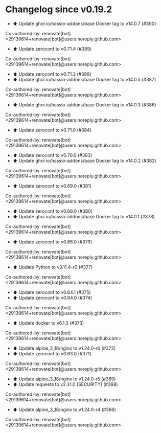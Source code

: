 # Changelog since v0.19.2
- ⬆️ Update ghcr.io/hassio-addons/base Docker tag to v14.0.7 (#390)

Co-authored-by: renovate[bot] <29139614+renovate[bot]@users.noreply.github.com> 
- ⬆️ Update zeroconf to v0.71.4 (#389)

Co-authored-by: renovate[bot] <29139614+renovate[bot]@users.noreply.github.com> 
- ⬆️ Update zeroconf to v0.71.3 (#388) 
- ⬆️ Update ghcr.io/hassio-addons/base Docker tag to v14.0.5 (#387)

Co-authored-by: renovate[bot] <29139614+renovate[bot]@users.noreply.github.com> 
- ⬆️ Update ghcr.io/hassio-addons/base Docker tag to v14.0.3 (#386)

Co-authored-by: renovate[bot] <29139614+renovate[bot]@users.noreply.github.com> 
- ⬆️ Update zeroconf to v0.71.0 (#384)

Co-authored-by: renovate[bot] <29139614+renovate[bot]@users.noreply.github.com> 
- ⬆️ Update zeroconf to v0.70.0 (#383) 
- ⬆️ Update ghcr.io/hassio-addons/base Docker tag to v14.0.2 (#382)

Co-authored-by: renovate[bot] <29139614+renovate[bot]@users.noreply.github.com> 
- ⬆️ Update zeroconf to v0.69.0 (#381)

Co-authored-by: renovate[bot] <29139614+renovate[bot]@users.noreply.github.com> 
- ⬆️ Update zeroconf to v0.68.0 (#380) 
- ⬆️ Update ghcr.io/hassio-addons/base Docker tag to v14.0.1 (#378)

Co-authored-by: renovate[bot] <29139614+renovate[bot]@users.noreply.github.com> 
- ⬆️ Update zeroconf to v0.66.0 (#379)

Co-authored-by: renovate[bot] <29139614+renovate[bot]@users.noreply.github.com> 
- ⬆️ Update Python to v3.11.4-r0 (#377)

Co-authored-by: renovate[bot] <29139614+renovate[bot]@users.noreply.github.com> 
- ⬆️ Update zeroconf to v0.64.1 (#375) 
- ⬆️ Update zeroconf to v0.64.0 (#374)

Co-authored-by: renovate[bot] <29139614+renovate[bot]@users.noreply.github.com> 
- ⬆️ Update docker to v6.1.3 (#373)

Co-authored-by: renovate[bot] <29139614+renovate[bot]@users.noreply.github.com> 
- ⬆️ Update alpine_3_18/nginx to v1.24.0-r6 (#372) 
- ⬆️ Update zeroconf to v0.63.0 (#371)

Co-authored-by: renovate[bot] <29139614+renovate[bot]@users.noreply.github.com> 
- ⬆️ Update alpine_3_18/nginx to v1.24.0-r5 (#369) 
- ⬆️ Update requests to v2.31.0 [SECURITY] (#368)

Co-authored-by: renovate[bot] <29139614+renovate[bot]@users.noreply.github.com> 
- ⬆️ Update alpine_3_18/nginx to v1.24.0-r4 (#366)

Co-authored-by: renovate[bot] <29139614+renovate[bot]@users.noreply.github.com> 
